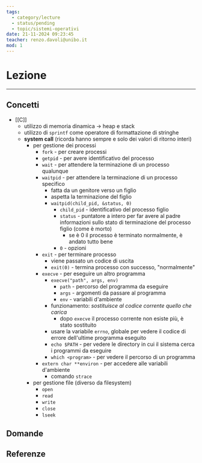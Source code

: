 ```yaml
---
tags:
  - category/lecture
  - status/pending
  - topic/sistemi-operativi
date: 21-11-2024 09:23:45
teacher: renzo.davoli@unibo.it
mod: 1
---
```

# Lezione
---
## Concetti
- [[C]]
	- utilizzo di memoria dinamica -> heap e stack
	- utilizzo di `sprintf` come operatore di formattazione di stringhe
	- **system call** (ricorda hanno sempre e solo dei valori di ritorno interi)
		- per gestione dei processi
			- `fork` - per creare processi
			- `getpid` - per avere identificativo del processo
			- `wait` - per attendere la terminazione di un processo qualunque
			- `waitpid` - per attendere la terminazione di un processo specifico
				- fatta da un genitore verso un figlio
				- aspetta la terminazione del figlio
				- `waitpid(child_pid, &status, 0)`
					- `child_pid` - identificativo del processo figlio
					- `status` - puntatore a intero per far avere al padre informazioni sullo stato di terminazione del processo figlio (come è morto)
						- se è 0 il processo è terminato normalmente, è andato tutto bene
					- `0` - opzioni
			- `exit` - per terminare processo
				- viene passato un codice di uscita
				- `exit(0)` - termina processo con successo, "normalmente"
			- `execve` - per eseguire un altro programma
		        - `execve("path", args, env)`
					- `path` - percorso del programma da eseguire
					- `args` - argomenti da passare al programma
					- `env` - variabili d'ambiente
				- funzionamento: _sostituisce al codice corrente quello che carica_
					- dopo `execve` il processo corrente non esiste più, è stato sostituito
				- usare la variabile `errno`, globale per vedere il codice di errore dell'ultime programma eseguito
				- `echo $PATH` - per vedere le directory in cui il sistema cerca i programmi da eseguire
				- `which <program>` - per vedere il percorso di un programma
			- `extern char **environ` - per accedere alle variabili d'ambiente
				- comando `strace`
		- per gestione file (diverso da filesystem)
			- `open`
			- `read`
			- `write`
			- `close`
			- `lseek`

## Domande

## Referenze
